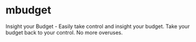 # mbudget
Insight your Budget - Easily take control and insight your budget. Take your budget back to your control. No more overuses.
